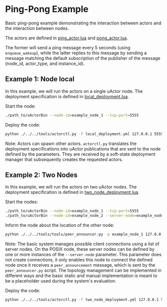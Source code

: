 # Ping-Pong Example

Basic ping-pong example demonstrating the interaction between actors and the
interaction between nodes.

The actors are defined in [ping_actor.lua](ping_actor.lua) and
[pong_actor.lua](pong_actor.lua).

The former will send a ping message every 5 seconds (using `enqueue_wakeup`),
while the latter replies to this message by sending a message matching the
default subscription of the publisher of the message (node_id, actor_type, and
instance_id).

## Example 1: Node local

In this example, we will run the actors on a single uActor node. The deployment
specification is defined in [local_deployment.lua](local_deployment.lua). 

Start the node:
```bash
./path_to/uActorBin --node-id=example_node_1 --tcp-port=5555
```

Deploy the code:
```bash
python ./../../tools/actorctl.py -f local_deployment.yml 127.0.0.1 5555
```

Note: Actors can spawn other actors. `actorctl.py` translates the deployment
specifications into uActor publications that are sent to the node defined by the
parameters. They are received by a soft-state deployment manager that
subsequently creates the requested actors.

## Example 2: Two Nodes

In this example, we will run the actors on two uActor nodes. The deployment
specification is defined in [two_node_deployment.lua](two_node_deployment.lua).

Start the nodes:
```bash
./path_to/uActorBin --node-id=example_node_1 --tcp-port=5555
./path_to/uActorBin --node-id=example_node_2 --server-node=example_node_1 --tcp-port=5556
```

Inform the node about the location of the other node:
```bash
python ./../../tools/tools/peer_announcer.py -p example_node_1 127.0.0.1 5555 -p example_node_2 127.0.0.1  5556
```

Note: The basic system manages possible client connections using a list of
server nodes. On the POSIX node, these server nodes can be defined by one or
more instances of the `--server-node` parameter. This parameter does not create
connections, it only enables this node to connect the defined node once it
receives a `peer_announcement` message, which is sent by the `peer_announcer.py`
script. The topology management can be implemented in different ways and the
basic static and manual implementation is meant to be a placeholder used during
the system's evaluation.

Deploy the code:
```bash
python ./../../tools/actorctl.py -f two_node_deployment.yml 127.0.0.1 5555
```